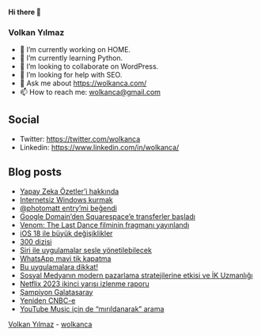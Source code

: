 #### Hi there 👋

### Volkan Yılmaz

- 🔭 I’m currently working on HOME.
- 🌱 I’m currently learning Python.
- 👯 I’m looking to collaborate on WordPress.
- 🤔 I’m looking for help with SEO.
- 💬 Ask me about https://wolkanca.com/
- 📫 How to reach me: wolkanca@gmail.com

## Social
- Twitter: https://twitter.com/wolkanca
- Linkedin: https://www.linkedin.com/in/wolkanca/



## Blog posts
<!-- BLOG-POST-LIST:START -->
- [Yapay Zeka Özetler’i hakkında](https://wolkanca.com/yapay-zeka-ozetleri-hakkinda/)
- [Internetsiz Windows kurmak](https://wolkanca.com/internetsiz-windows-kurmak/)
- [@photomatt entry’mi beğendi](https://wolkanca.com/photomatt-entrymi-begendi/)
- [Google Domain’den Squarespace’e transferler başladı](https://wolkanca.com/google-domainden-squarespacee-transferler-basladi/)
- [Venom: The Last Dance filminin fragmanı yayınlandı](https://wolkanca.com/venom-the-last-dance-filminin-fragmani-yayinlandi/)
- [iOS 18 ile büyük değişiklikler](https://wolkanca.com/ios-18-ile-buyuk-degisiklikler/)
- [300 dizisi](https://wolkanca.com/300-dizisi/)
- [Siri ile uygulamalar sesle yönetilebilecek](https://wolkanca.com/siri-ile-uygulamalar-sesle-yonetilebilecek/)
- [WhatsApp mavi tik kapatma](https://wolkanca.com/whatsapp-mavi-tik-kapatma/)
- [Bu uygulamalara dikkat!](https://wolkanca.com/bu-uygulamalara-dikkat/)
- [Sosyal Medyanın modern pazarlama stratejilerine etkisi ve İK Uzmanlığı](https://wolkanca.com/sosyal-medyanin-modern-pazarlama-stratejilerine-etkisi-ve-ik-uzmanligi/)
- [Netflix 2023 ikinci yarısı izlenme raporu](https://wolkanca.com/netflix-2023-ikinci-yarisi-izlenme-raporu/)
- [Şampiyon Galatasaray](https://wolkanca.com/sampiyon-galatasaray/)
- [Yeniden CNBC-e](https://wolkanca.com/yeniden-cnbc-e/)
- [YouTube Music için de “mırıldanarak” arama](https://wolkanca.com/youtube-music-icin-de-mirildanarak-arama/)
<!-- BLOG-POST-LIST:END -->


[Volkan Yılmaz](https://volkanyilmaz.com.tr/) - [wolkanca](https://wolkanca.com/)
